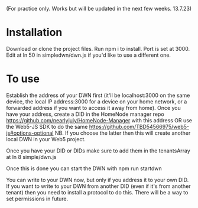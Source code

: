 (For practice only. Works but will be updated in the next few weeks. 13.7.23)

# Installation 
Download or clone the project files. Run npm i to install.
Port is set at 3000. Edit at ln 50 in simpledwn/dwn.js if you'd like to use a different one.

# To use
Establish the address of your DWN first (it'll be localhost:3000 on the same device, the local IP address:3000 for a device on your home network, or a forwarded address if you want to access it away from home). Once you have your address, create a DID in the HomeNode manager repo https://github.com/nearlyjuly/HomeNode-Manager with this address OR use the Web5-JS SDK to do the same https://github.com/TBD54566975/web5-js#options-optional NB. If you choose the latter then this will create another local DWN in your Web5 project.

Once you have your DID or DIDs make sure to add them in the tenantsArray at ln 8 simple/dwn.js 

Once this is done you can start the DWN with npm run startdwn 

You can write to your DWN now, but only if you address it to your own DID. If you want to write to your DWN from another DID (even if it's from another tenant) then you need to install a protocol to do this. There will be a way to set permissions in future.


